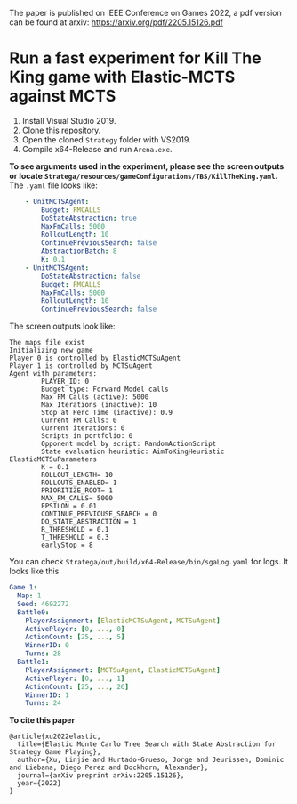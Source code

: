 ﻿The paper is published on IEEE Conference on Games 2022, a pdf version can be found at arxiv: https://arxiv.org/pdf/2205.15126.pdf

# Run a fast experiment for Kill The King game with Elastic-MCTS against MCTS

1) Install Visual Studio 2019.
2) Clone this repository.
3) Open the cloned `Strategy` folder with VS2019.
4) Compile x64-Release and run `Arena.exe`.

**To see arguments used in the experiment, please see the screen outputs or locate `Stratega/resources/gameConfigurations/TBS/KillTheKing.yaml`.**
The `.yaml` file looks like: 

```yaml
    - UnitMCTSAgent:
        Budget: FMCALLS
        DoStateAbstraction: true
        MaxFmCalls: 5000
        RolloutLength: 10
        ContinuePreviousSearch: false
        AbstractionBatch: 8
        K: 0.1
    - UnitMCTSAgent:
        DoStateAbstraction: false
        Budget: FMCALLS
        MaxFmCalls: 5000
        RolloutLength: 10
        ContinuePreviousSearch: false
```

The screen outputs look like:

```
The maps file exist
Initializing new game
Player 0 is controlled by ElasticMCTSuAgent
Player 1 is controlled by MCTSuAgent
Agent with parameters:
        PLAYER_ID: 0
        Budget type: Forward Model calls
        Max FM Calls (active): 5000
        Max Iterations (inactive): 10
        Stop at Perc Time (inactive): 0.9
        Current FM Calls: 0
        Current iterations: 0
        Scripts in portfolio: 0
        Opponent model by script: RandomActionScript
        State evaluation heuristic: AimToKingHeuristic
ElasticMCTSuParameters
        K = 0.1
        ROLLOUT_LENGTH= 10
        ROLLOUTS_ENABLED= 1
        PRIORITIZE_ROOT= 1
        MAX_FM_CALLS= 5000
        EPSILON = 0.01
        CONTINUE_PREVIOUSE_SEARCH = 0
        DO_STATE_ABSTRACTION = 1
        R_THRESHOLD = 0.1
        T_THRESHOLD = 0.3
        earlyStop = 8
```

You can check `Stratega/out/build/x64-Release/bin/sgaLog.yaml` for logs. It looks like this

```yaml
Game 1:
  Map: 1
  Seed: 4692272
  Battle0:
    PlayerAssignment: [ElasticMCTSuAgent, MCTSuAgent]
    ActivePlayer: [0, ..., 0]
    ActionCount: [25, ..., 5]
    WinnerID: 0
    Turns: 28
  Battle1:
    PlayerAssignment: [MCTSuAgent, ElasticMCTSuAgent]
    ActivePlayer: [0, ..., 1]
    ActionCount: [25, ..., 26]
    WinnerID: 1
    Turns: 24
```



**To cite this paper**

```
@article{xu2022elastic,
  title={Elastic Monte Carlo Tree Search with State Abstraction for Strategy Game Playing},
  author={Xu, Linjie and Hurtado-Grueso, Jorge and Jeurissen, Dominic and Liebana, Diego Perez and Dockhorn, Alexander},
  journal={arXiv preprint arXiv:2205.15126},
  year={2022}
}
```

